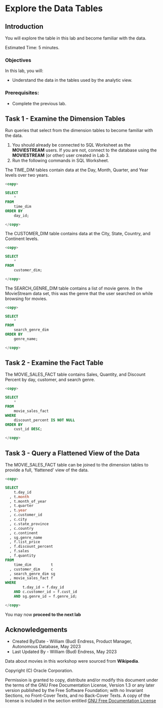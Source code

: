 # Explore the Data Tables


## Introduction

You will explore the table in this lab and become familiar with the data.

Estimated Time:  5 minutes.

### Objectives

In this lab, you will:

- Understand the data in the tables used by the analytic view.

### Prerequisites:

- Complete the previous lab.

## Task 1 - Examine the Dimension Tables

Run queries that select from the dimension tables to become familiar with the data.

1.  You should already be connected to SQL Worksheet as the **MOVIESTREAM** users.  If you are not, connect to the database using the  **MOVIESTREAM** (or other) user created in Lab 3.
1.  Run the following commands in SQL Worksheet.

The TIME_DIM tables contain data at the Day, Month, Quarter, and Year levels over two years.

~~~SQL
<copy>

SELECT
    *
FROM
    time_dim
ORDER BY
    day_id;

</copy>
~~~

The CUSTOMER\_DIM table contains data at the City, State, Country, and Continent levels.

~~~SQL
<copy>

SELECT
    *
FROM
    customer_dim;

</copy>
~~~

The SEARCH\_GENRE\_DIM table contains a list of movie genre.  In the MovieStream data set, this was the genre that the user searched on while browsing for movies.

~~~SQL
<copy>

SELECT
    *
FROM
    search_genre_dim
ORDER BY
    genre_name;

</copy>
~~~

## Task 2 - Examine the Fact Table

The MOVIE\_SALES\_FACT table contains Sales, Quantity, and Discount Percent by day, customer, and search genre.

~~~SQL
<copy>

SELECT
    *
FROM
    movie_sales_fact
WHERE
    discount_percent IS NOT NULL
ORDER BY
    cust_id DESC;

</copy>
~~~

## Task 3 - Query a  Flattened View of the Data

The MOVIE\_SALES\_FACT table can be joined to the dimension tables to provide a full, 'flattened' view of the data.

~~~SQL
<copy>

SELECT
    t.day_id
  , t.month
  , t.month_of_year
  , t.quarter
  , t.year
  , c.customer_id
  , c.city
  , c.state_province
  , c.country
  , c.continent
  , sg.genre_name
  , f.list_price
  , f.discount_percent
  , f.sales
  , f.quantity
FROM
    time_dim         t
  , customer_dim     c
  , search_genre_dim sg
  , movie_sales_fact f
WHERE
        t.day_id = f.day_id
    AND c.customer_id = f.cust_id
    AND sg.genre_id = f.genre_id;

</copy>
~~~

You may now **proceed to the next lab**

## Acknowledgements

- Created By/Date - William (Bud) Endress, Product Manager, Autonomous Database, May 2023
- Last Updated By - William (Bud) Endress, May 2023

Data about movies in this workshop were sourced from **Wikipedia**.

Copyright (C)  Oracle Corporation.

Permission is granted to copy, distribute and/or modify this document
under the terms of the GNU Free Documentation License, Version 1.3
or any later version published by the Free Software Foundation;
with no Invariant Sections, no Front-Cover Texts, and no Back-Cover Texts.
A copy of the license is included in the section entitled [GNU Free Documentation License](files/gnu-free-documentation-license.txt)